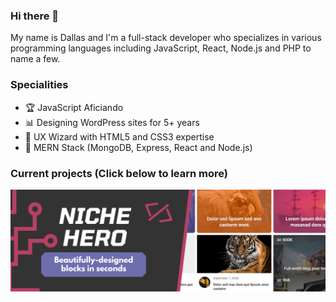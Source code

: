### Hi there 👋

My name is Dallas and I'm a full-stack developer who specializes in various programming languages including JavaScript, React, Node.js and PHP to name a few.

### Specialities

- 🏆 JavaScript Aficiando 
- 📊 Designing WordPress sites for 5+ years
- 🎨 UX Wizard with HTML5 and CSS3 expertise 
- 📍 MERN Stack (MongoDB, Express, React and Node.js)

### Current projects (Click below to learn more)

[![Niche Hero](https://github.com/dallasrowling/niche-hero/blob/main/assets/images/banner-1544x500.png?raw=true)](https://wordpress.org/plugins/niche-hero/)



